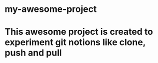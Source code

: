 # my-awesome-project

# This awesome project is created to experiment git notions like clone, push and pull
